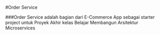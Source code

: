 #Order Service

###Order Service adalah bagian dari E-Commerce App sebagai starter project untuk Proyek Akhir kelas Belajar Membangun Arsitektur Microservices
